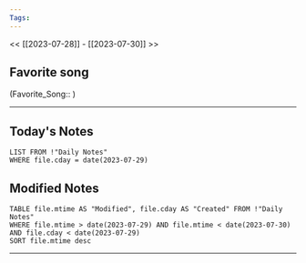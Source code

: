 ```yaml
---
Tags:
---
```

<< [[2023-07-28]] - [[2023-07-30]] >>
## Favorite song
(Favorite_Song:: )

___
## Today's Notes
```dataview
LIST FROM !"Daily Notes"
WHERE file.cday = date(2023-07-29)
```
## Modified Notes
```dataview
TABLE file.mtime AS "Modified", file.cday AS "Created" FROM !"Daily Notes" 
WHERE file.mtime > date(2023-07-29) AND file.mtime < date(2023-07-30) AND file.cday < date(2023-07-29)
SORT file.mtime desc
```
___
